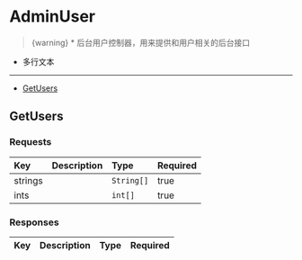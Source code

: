 # AdminUser

> {warning} * 后台用户控制器，用来提供和用户相关的后台接口
* 多行文本


---

  - [GetUsers](#GetUsers)

<a name="GetUsers"></a>
## GetUsers
### Requests
|Key|Description|Type|Required|
|:-|:-|:-|:-|
|strings | |`String[]`|true|
|ints | |`int[]`|true|

### Responses
|Key|Description|Type|Required|
|:-|:-|:-|:-|

